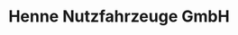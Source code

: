 ---
title: "Henne Nutzfahrzeuge GmbH"
url: /wilsdruff/henne-nutzfahrzeuge-gmbh/
shop: Autowerkstatt
---